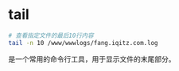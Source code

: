 # tail  

```bash  
# 查看指定文件的最后10行内容  
tail -n 10 /www/wwwlogs/fang.iqitz.com.log  
```  
是一个常用的命令行工具，用于显示文件的末尾部分。  
